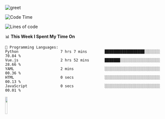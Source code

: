 ![greet](https://user-images.githubusercontent.com/44234583/146624354-9d461392-3676-4e7a-b12f-debc7319f53b.gif) 


<!--START_SECTION:waka-->
![Code Time](http://img.shields.io/badge/Code%20Time-664%20hrs%2040%20mins-blue)

![Lines of code](https://img.shields.io/badge/From%20Hello%20World%20I%27ve%20Written-8.5%20million%20lines%20of%20code-blue)

📊 **This Week I Spent My Time On** 

```text
💬 Programming Languages: 
Python                   7 hrs 7 mins        ██████████████████░░░░░░░   70.84 % 
Vue.js                   2 hrs 52 mins       ███████░░░░░░░░░░░░░░░░░░   28.66 % 
YAML                     2 mins              ░░░░░░░░░░░░░░░░░░░░░░░░░   00.36 % 
HTML                     0 secs              ░░░░░░░░░░░░░░░░░░░░░░░░░   00.13 % 
JavaScript               0 secs              ░░░░░░░░░░░░░░░░░░░░░░░░░   00.01 % 
```


<!--END_SECTION:waka-->
<img src="https://user-images.githubusercontent.com/44234583/191059235-95ebfce1-7fc7-4eee-baff-214d902e7c18.gif" width="12%"/>

